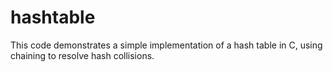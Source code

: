 # hashtable
This code demonstrates a simple implementation of a hash table in C, using chaining to resolve hash collisions.
